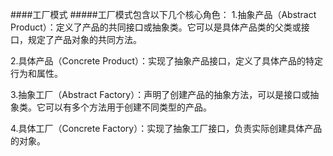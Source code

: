####工厂模式
#####工厂模式包含以下几个核心角色：
1.抽象产品（Abstract Product）：定义了产品的共同接口或抽象类。它可以是具体产品类的父类或接口，规定了产品对象的共同方法。

2.具体产品（Concrete Product）：实现了抽象产品接口，定义了具体产品的特定行为和属性。

3.抽象工厂（Abstract Factory）：声明了创建产品的抽象方法，可以是接口或抽象类。它可以有多个方法用于创建不同类型的产品。

4.具体工厂（Concrete Factory）：实现了抽象工厂接口，负责实际创建具体产品的对象。